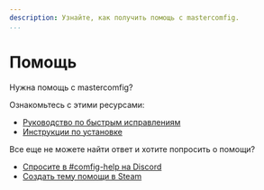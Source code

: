 ```yaml
---
description: Узнайте, как получить помощь с mastercomfig.
...
```


# Помощь

Нужна помощь с mastercomfig?

Ознакомьтесь с этими ресурсами:

* [Руководство по быстрым исправлениям](next_steps/quick_fixes.md)
* [Инструкции по установке](setup/clean_up.md)

Все еще не можете найти ответ и хотите попросить о помощи?

* [Спросите в #comfig-help на Discord](https://discord.gg/CuPb2zV)
* [Создать тему помощи в Steam](https://steamcommunity.com/groups/comfig/discussions/0/)
